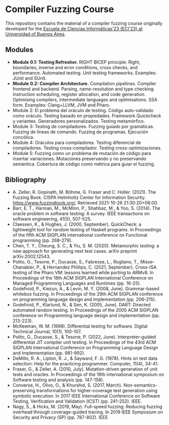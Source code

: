# Compiler Fuzzing Course

This repository contains the material of a compiler fuzzing course originally developed for the [Escuela de Ciencias Informáticas'23 (ECI'23) at Universidad of Buenos Aires](https://eci.dc.uba.ar/cursos-eci/t3-fuzzing-para-testing-de-compiladores/).

## Modules

- **Module 0.1: Testing Refresher.** RIGHT BICEP principle: Right, boundaries, inverse and error conditions, cross checks, and performance. Automated testing. Unit testing frameworks. Examples: JUnit and SUnit.
- **Module 0.2: Compiler Architecture.** Compilation pipelines. Compiler frontend and backend. Parsing, name-resolution and type checking. Instruction scheduling, register allocation, and code generation. Optimising compilers, intermediate languages and optimisations. SSA form. Examples: Clang+LLVM, JVM and Pharo.
- Module 2: El problema del oráculo de testing. Código auto-validado como oráculo.
Testing basado en propiedades. Framework Quickcheck y variantes. Generadores
personalizados. Testing metamórfico.
- Module 3: Testing de compiladores. Fuzzing guiado por gramáticas. Fuzzing de líneas
de comando. Fuzzing de programas. Ejecución concólica.
- Module 4: Oráculos para compiladores. Testing diferencial de compiladores. Testing
cross-compilador. Testing cross-optimizaciones.
- Module 5: Fuzzing como un problema de mutación de código para insertar
variaciones. Mutaciones preservando y no preservando semántica. Cobertura de
código como métrica para guiar el fuzzing.

## Bibliography

- A. Zeller, R. Gopinath, M. Böhme, G. Fraser and C. Holler. (2021). The Fuzzing Book.
CISPA Helmholtz Center for Information Security. https://www.fuzzingbook.org/. Retrieved
2021-10-26 21:30:20+08:00.
- Barr, E. T., Harman, M., McMinn, P., Shahbaz, M., & Yoo, S. (2014). The oracle problem in
software testing: A survey. IEEE transactions on software engineering, 41(5), 507-525.
- Claessen, K., & Hughes, J. (2000, September). QuickCheck: a lightweight tool for random
testing of Haskell programs. In Proceedings of the fifth ACM SIGPLAN international
conference on Functional programming (pp. 268-279).
- Chen, T. Y., Cheung, S. C., & Yiu, S. M. (2020). Metamorphic testing: a new approach for
generating next test cases. arXiv preprint arXiv:2002.12543.
- Polito, G., Tesone, P., Ducasse, S., Fabresse, L., Rogliano, T., Misse-Chanabier, P., &
Hernandez Phillips, C. (2021, September). Cross-ISA testing of the Pharo VM: lessons
learned while porting to ARMv8. In Proceedings of the 18th ACM SIGPLAN International
Conference on Managed Programming Languages and Runtimes (pp. 16-25).
- Godefroid, P., Kiezun, A., & Levin, M. Y. (2008, June). Grammar-based whitebox fuzzing. In
Proceedings of the 29th ACM SIGPLAN conference on programming language design and
implementation (pp. 206-215).
- Godefroid, P., Klarlund, N., & Sen, K. (2005, June). DART: Directed automated random
testing. In Proceedings of the 2005 ACM SIGPLAN conference on Programming language
design and implementation (pp. 213-223).
- McKeeman, W. M. (1998). Differential testing for software. Digital Technical Journal, 10(1),
100-107.
- Polito, G., Ducasse, S., & Tesone, P. (2022, June). Interpreter-guided differential JIT
compiler unit testing. In Proceedings of the 43rd ACM SIGPLAN International Conference on
Programming Language Design and Implementation (pp. 981-992).
- DeMillo, R. A., Lipton, R. J., & Sayward, F. G. (1978). Hints on test data selection: Help for
the practicing programmer. Computer, 11(4), 34-41.
- Fraser, G., & Zeller, A. (2010, July). Mutation-driven generation of unit tests and oracles. In
Proceedings of the 19th international symposium on Software testing and analysis (pp.
147-158).
- Converse, H., Olivo, O., & Khurshid, S. (2017, March). Non-semantics-preserving
transformations for higher-coverage test generation using symbolic execution. In 2017 IEEE
International Conference on Software Testing, Verification and Validation (ICST) (pp.
241-252). IEEE.
- Nagy, S., & Hicks, M. (2019, May). Full-speed fuzzing: Reducing fuzzing overhead through
coverage-guided tracing. In 2019 IEEE Symposium on Security and Privacy (SP) (pp.
787-802). IEEE
